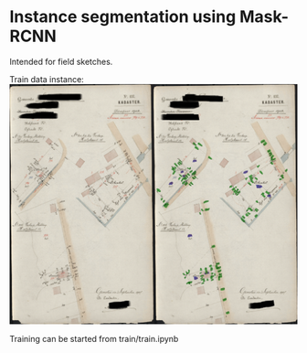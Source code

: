 # Instance segmentation using Mask-RCNN

Intended for field sketches.

Train data instance:
![Measurement](images/img.png)

Training can be started from train/train.ipynb
